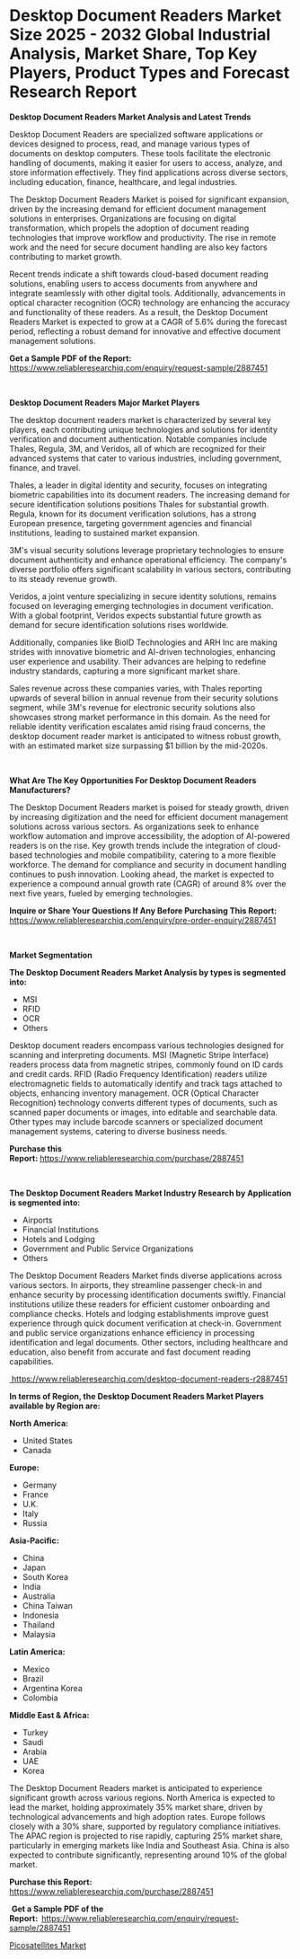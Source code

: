 <p><h1>Desktop Document Readers Market Size 2025 - 2032 Global Industrial Analysis, Market Share, Top Key Players, Product Types and Forecast Research Report</h1></p><p><strong>Desktop Document Readers Market Analysis and Latest Trends</strong></p>
<p><p>Desktop Document Readers are specialized software applications or devices designed to process, read, and manage various types of documents on desktop computers. These tools facilitate the electronic handling of documents, making it easier for users to access, analyze, and store information effectively. They find applications across diverse sectors, including education, finance, healthcare, and legal industries.</p><p>The Desktop Document Readers Market is poised for significant expansion, driven by the increasing demand for efficient document management solutions in enterprises. Organizations are focusing on digital transformation, which propels the adoption of document reading technologies that improve workflow and productivity. The rise in remote work and the need for secure document handling are also key factors contributing to market growth. </p><p>Recent trends indicate a shift towards cloud-based document reading solutions, enabling users to access documents from anywhere and integrate seamlessly with other digital tools. Additionally, advancements in optical character recognition (OCR) technology are enhancing the accuracy and functionality of these readers. As a result, the Desktop Document Readers Market is expected to grow at a CAGR of 5.6% during the forecast period, reflecting a robust demand for innovative and effective document management solutions.</p></p>
<p><strong>Get a Sample PDF of the Report:&nbsp;</strong> <a href="https://www.reliableresearchiq.com/enquiry/request-sample/2887451?utm_campaign=2716&utm_medium=2&utm_source=Github&utm_content=ia&utm_term=14032025&utm_id=desktop-document-readers">https://www.reliableresearchiq.com/enquiry/request-sample/2887451</a></p>
<p>&nbsp;</p>
<p><strong>Desktop Document Readers Major Market Players</strong></p>
<p><p>The desktop document readers market is characterized by several key players, each contributing unique technologies and solutions for identity verification and document authentication. Notable companies include Thales, Regula, 3M, and Veridos, all of which are recognized for their advanced systems that cater to various industries, including government, finance, and travel.</p><p>Thales, a leader in digital identity and security, focuses on integrating biometric capabilities into its document readers. The increasing demand for secure identification solutions positions Thales for substantial growth. Regula, known for its document verification solutions, has a strong European presence, targeting government agencies and financial institutions, leading to sustained market expansion.</p><p>3M's visual security solutions leverage proprietary technologies to ensure document authenticity and enhance operational efficiency. The company's diverse portfolio offers significant scalability in various sectors, contributing to its steady revenue growth.</p><p>Veridos, a joint venture specializing in secure identity solutions, remains focused on leveraging emerging technologies in document verification. With a global footprint, Veridos expects substantial future growth as demand for secure identification solutions rises worldwide.</p><p>Additionally, companies like BioID Technologies and ARH Inc are making strides with innovative biometric and AI-driven technologies, enhancing user experience and usability. Their advances are helping to redefine industry standards, capturing a more significant market share.</p><p>Sales revenue across these companies varies, with Thales reporting upwards of several billion in annual revenue from their security solutions segment, while 3M's revenue for electronic security solutions also showcases strong market performance in this domain. As the need for reliable identity verification escalates amid rising fraud concerns, the desktop document reader market is anticipated to witness robust growth, with an estimated market size surpassing $1 billion by the mid-2020s.</p></p>
<p>&nbsp;</p>
<p><strong>What Are The Key Opportunities For Desktop Document Readers Manufacturers?</strong></p>
<p><p>The Desktop Document Readers market is poised for steady growth, driven by increasing digitization and the need for efficient document management solutions across various sectors. As organizations seek to enhance workflow automation and improve accessibility, the adoption of AI-powered readers is on the rise. Key growth trends include the integration of cloud-based technologies and mobile compatibility, catering to a more flexible workforce. The demand for compliance and security in document handling continues to push innovation. Looking ahead, the market is expected to experience a compound annual growth rate (CAGR) of around 8% over the next five years, fueled by emerging technologies.</p></p>
<p><strong>Inquire or Share Your Questions If Any Before Purchasing This Report:</strong> <a href="https://www.reliableresearchiq.com/enquiry/pre-order-enquiry/2887451?utm_campaign=2716&utm_medium=2&utm_source=Github&utm_content=ia&utm_term=14032025&utm_id=desktop-document-readers">https://www.reliableresearchiq.com/enquiry/pre-order-enquiry/2887451</a></p>
<p>&nbsp;</p>
<p><strong>Market Segmentation</strong></p>
<p><strong>The Desktop Document Readers Market Analysis by types is segmented into:</strong></p>
<p><ul><li>MSI</li><li>RFID</li><li>OCR</li><li>Others</li></ul></p>
<p><p>Desktop document readers encompass various technologies designed for scanning and interpreting documents. MSI (Magnetic Stripe Interface) readers process data from magnetic stripes, commonly found on ID cards and credit cards. RFID (Radio Frequency Identification) readers utilize electromagnetic fields to automatically identify and track tags attached to objects, enhancing inventory management. OCR (Optical Character Recognition) technology converts different types of documents, such as scanned paper documents or images, into editable and searchable data. Other types may include barcode scanners or specialized document management systems, catering to diverse business needs.</p></p>
<p><strong>Purchase this Report:&nbsp;</strong><a href="https://www.reliableresearchiq.com/purchase/2887451?utm_campaign=2716&utm_medium=2&utm_source=Github&utm_content=ia&utm_term=14032025&utm_id=desktop-document-readers">https://www.reliableresearchiq.com/purchase/2887451</a></p>
<p>&nbsp;</p>
<p><strong>The Desktop Document Readers Market Industry Research by Application is segmented into:</strong></p>
<p><ul><li>Airports</li><li>Financial Institutions</li><li>Hotels and Lodging</li><li>Government and Public Service Organizations</li><li>Others</li></ul></p>
<p><p>The Desktop Document Readers Market finds diverse applications across various sectors. In airports, they streamline passenger check-in and enhance security by processing identification documents swiftly. Financial institutions utilize these readers for efficient customer onboarding and compliance checks. Hotels and lodging establishments improve guest experience through quick document verification at check-in. Government and public service organizations enhance efficiency in processing identification and legal documents. Other sectors, including healthcare and education, also benefit from accurate and fast document reading capabilities.</p></p>
<p><a href="https://www.reliableresearchiq.com/desktop-document-readers-r2887451?utm_campaign=2716&utm_medium=2&utm_source=Github&utm_content=ia&utm_term=14032025&utm_id=desktop-document-readers">&nbsp;https://www.reliableresearchiq.com/desktop-document-readers-r2887451</a></p>
<p><strong>In terms of Region, the Desktop Document Readers Market Players available by Region are:</strong></p>
<p>
    <p> <strong> North America: </strong>
        <ul>
            <li>United States</li>
            <li>Canada</li>
        </ul>
        </p> 
    <p> <strong> Europe: </strong>
        <ul>
            <li>Germany</li>
            <li>France</li>
            <li>U.K.</li>
            <li>Italy</li>
            <li>Russia</li>
        </ul>
        </p> 
    <p> <strong> Asia-Pacific: </strong>
        <ul>
            <li>China</li>
            <li>Japan</li>
            <li>South Korea</li>
            <li>India</li>
            <li>Australia</li>
            <li>China Taiwan</li>
            <li>Indonesia</li>
            <li>Thailand</li>
            <li>Malaysia</li>
        </ul>
        </p> 
    <p> <strong> Latin America: </strong>
        <ul>
            <li>Mexico</li>
            <li>Brazil</li>
            <li>Argentina Korea</li>
            <li>Colombia</li>
        </ul>
        </p> 
    <p> <strong> Middle East & Africa: </strong>
        <ul>
            <li>Turkey</li>
            <li>Saudi</li>
            <li>Arabia</li>
            <li>UAE</li>
            <li>Korea</li>
        </ul>
    </p>
    </p>
<p><p>The Desktop Document Readers market is anticipated to experience significant growth across various regions. North America is expected to lead the market, holding approximately 35% market share, driven by technological advancements and high adoption rates. Europe follows closely with a 30% share, supported by regulatory compliance initiatives. The APAC region is projected to rise rapidly, capturing 25% market share, particularly in emerging markets like India and Southeast Asia. China is also expected to contribute significantly, representing around 10% of the global market.</p></p>
<p><strong>Purchase this Report: </strong><a href="https://www.reliableresearchiq.com/purchase/2887451?utm_campaign=2716&utm_medium=2&utm_source=Github&utm_content=ia&utm_term=14032025&utm_id=desktop-document-readers">https://www.reliableresearchiq.com/purchase/2887451</a></p>
<p>&nbsp;<strong>Get a Sample PDF of the Report:&nbsp;&nbsp;</strong><a href="https://www.reliableresearchiq.com/enquiry/request-sample/2887451?utm_campaign=2716&utm_medium=2&utm_source=Github&utm_content=ia&utm_term=14032025&utm_id=desktop-document-readers">https://www.reliableresearchiq.com/enquiry/request-sample/2887451</a></p>
<p><strong></strong></p>
<p><p><a href="https://github.com/ParvinKhatun77/Market-Research-Report-List-1/blob/main/picosatellites-market.md?utm_campaign=2716&utm_medium=2&utm_source=Github&utm_content=ia&utm_term=14032025&utm_id=desktop-document-readers">Picosatellites Market</a></p></p>